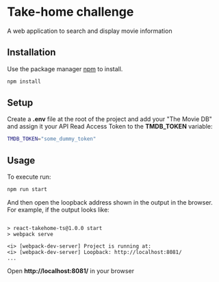 # Take-home challenge

A web application to search and display movie information

## Installation

Use the package manager [npm](https://docs.npmjs.com/downloading-and-installing-node-js-and-npm) to install.

```bash
npm install
```

## Setup
Create a **.env** file at the root of the project and add your "The Movie DB" and assign it your API Read Access Token to the **TMDB_TOKEN** variable:

```bash
TMDB_TOKEN="some_dummy_token"
```

## Usage

To execute run:

```bash
npm run start
```

And then open the loopback address shown in the output in the browser.
For example, if the output looks like:
```

> react-takehome-ts@1.0.0 start
> webpack serve

<i> [webpack-dev-server] Project is running at:
<i> [webpack-dev-server] Loopback: http://localhost:8081/
...
```
Open __http://localhost:8081/__ in your browser